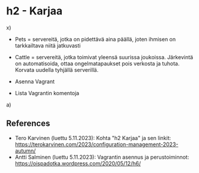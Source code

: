 # h2 - Karjaa

x)
- Pets = servereitä, jotka on pidettävä aina päällä, joten ihmisen on tarkkailtava niitä jatkuvasti
- Cattle = servereitä, jotka toimivat yleensä suurissa joukoissa. Järkevintä on automatisoida, ottaa ongelmatapaukset pois verkosta ja tuhota. Korvata uudella tyhjällä serverillä.


- Asenna Vagrant


- Lista Vagrantin komentoja

a)


## References
- Tero Karvinen (luettu 5.11.2023): Kohta "h2 Karjaa" ja sen linkit: https://terokarvinen.com/2023/configuration-management-2023-autumn/
- Antti Salminen (luettu 5.11.2023): Vagrantin asennus ja perustoiminnot: https://oispadotka.wordpress.com/2020/05/12/h6/
